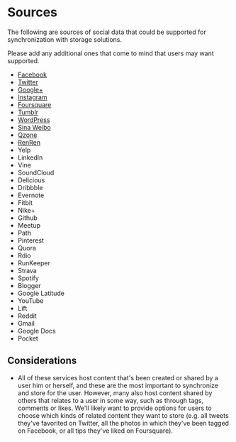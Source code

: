 # Sources
The following are sources of social data that could be supported for synchronization with storage solutions.

Please add any additional ones that come to mind that users may want supported.

* [Facebook](http://en.wikipedia.org/Facebook)
* [Twitter](http://en.wikipedia.org/wiki/Twitter)
* [Google+](http://en.wikipedia.org/wiki/Google+)
* [Instagram](http://en.wikipedia.org/wiki/Instagram)
* [Foursquare](http://en.wikipedia.org/wiki/Foursquare)
* [Tumblr](http://en.wikipedia.org/wiki/Tumblr)
* [WordPress](http://en.wikipedia.org/wiki/WordPress.com)
* [Sina Weibo](http://en.wikipedia.org/wiki/Sina_Weibo)
* [Qzone](http://en.wikipedia.org/wiki/Qzone)
* [RenRen](http://en.wikipedia.org/wiki/Renren)
* Yelp
* LinkedIn
* Vine
* SoundCloud
* Delicious
* Dribbble
* Evernote
* Fitbit
* Nike+
* Github
* Meetup
* Path
* Pinterest
* Quora
* Rdio
* RunKeeper
* Strava
* Spotify
* Blogger
* Google Latitude
* YouTube
* Lift
* Reddit
* Gmail
* Google Docs
* Pocket

## Considerations
* All of these services host content that's been created or shared by a user him or herself, and these are the most important to synchronize and store for the user. However, many also host content shared by others that relates to a user in some way, such as through tags, comments or likes. We'll likely want to provide options for users to choose which kinds of related content they want to store (e.g. all tweets they've favorited on Twitter, all the photos in which they've been tagged on Facebook, or all tips they've liked on Foursquare).
